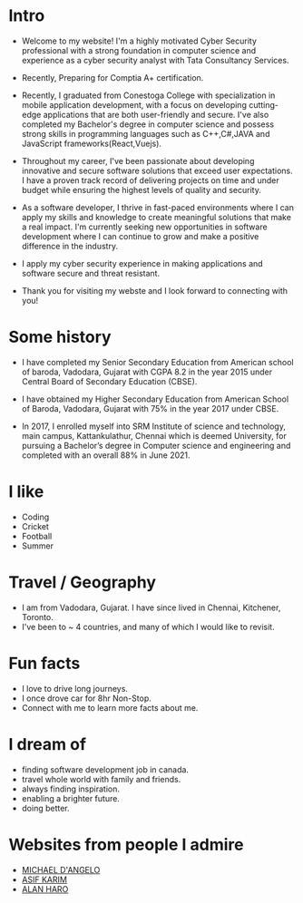 # Intro

- Welcome to my website! I'm a highly motivated Cyber Security professional with a strong foundation in computer science and experience as a cyber security analyst with Tata Consultancy Services.

- Recently, Preparing for Comptia A+ certification.

- Recently, I graduated from Conestoga College with specialization in mobile application development, with a focus on developing cutting-edge applications that are both user-friendly and secure. I've also completed my Bachelor's degree in computer science and possess strong skills in programming languages such as C++,C#,JAVA and JavaScript frameworks(React,Vuejs).

- Throughout my career, I've been passionate about developing innovative and secure software solutions that exceed user expectations. I have a proven track record of delivering projects on time and under budget while ensuring the highest levels of quality and security.

- As a software developer, I thrive in fast-paced environments where I can apply my skills and knowledge to create meaningful solutions that make a real impact. I'm currently seeking new opportunities in software development where I can continue to grow and make a positive difference in the industry.

- I apply my cyber security experience in making applications and software secure and threat resistant.

- Thank you for visiting my webste and I look forward to connecting with you!

# Some history

- I have completed my Senior Secondary Education from American school of baroda, Vadodara, Gujarat with CGPA 8.2 in the year 2015 under Central Board of Secondary Education (CBSE).

- I have obtained my Higher Secondary Education from American School of Baroda, Vadodara, Gujarat with 75% in the year 2017 under CBSE.

- In 2017, I enrolled myself into SRM Institute of science and technology, main campus, Kattankulathur, Chennai which is deemed University, for pursuing a Bachelor’s degree in Computer science and engineering and completed with an overall 88% in June 2021.

# I like

- Coding
- Cricket
- Football
- Summer

# Travel / Geography

- I am from Vadodara, Gujarat. I have since lived in Chennai, Kitchener, Toronto.
- I've been to ~ 4 countries, and many of which I would like to revisit.

# Fun facts

- I love to drive long journeys.
- I once drove car for 8hr Non-Stop.
- Connect with me to learn more facts about me.

# I dream of

- finding software development job in canada.
- travel whole world with family and friends.
- always finding inspiration.
- enabling a brighter future.
- doing better.

# Websites from people I admire

- [MICHAEL D'ANGELO](https://mldangelo.com/)
- [ASIF KARIM](https://asif-karim.vercel.app)
- [ALAN HARO](https://aharo.netlify.app/)
